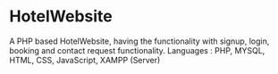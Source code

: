# HotelWebsite
A PHP based HotelWebsite, having the functionality with signup, login, booking and contact request functionality.
Languages : PHP, MYSQL, HTML, CSS, JavaScript, XAMPP (Server)
